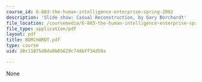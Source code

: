 ```yaml
---
course_id: 6-803-the-human-intelligence-enterprise-spring-2002
description: 'Slide show: Casual Reconstruction, by Gary Borchardt'
file_location: /coursemedia/6-803-the-human-intelligence-enterprise-spring-2002/30c11075d8da8b05629c74dbff34d59a_BORCHARDT.pdf
file_type: application/pdf
layout: pdf
title: BORCHARDT.pdf
type: course
uid: 30c11075d8da8b05629c74dbff34d59a

---
```

None
